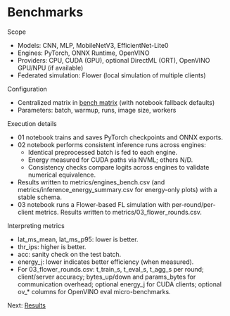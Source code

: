 # Benchmarks

Scope
- Models: CNN, MLP, MobileNetV3, EfficientNet-Lite0
- Engines: PyTorch, ONNX Runtime, OpenVINO
- Providers: CPU, CUDA (GPU), optional DirectML (ORT), OpenVINO GPU/NPU (if available)
 - Federated simulation: Flower (local simulation of multiple clients)

Configuration
- Centralized matrix in [bench matrix](../config/bench_matrix.yaml) (with notebook fallback defaults)
- Parameters: batch, warmup, runs, image size, workers

Execution details
- 01 notebook trains and saves PyTorch checkpoints and ONNX exports.
- 02 notebook performs consistent inference runs across engines:
  - Identical preprocessed batch is fed to each engine.
  - Energy measured for CUDA paths via NVML; others N/D.
  - Consistency checks compare logits across engines to validate numerical equivalence.
- Results written to metrics/engines_bench.csv (and metrics/inference_energy_summary.csv for energy-only plots) with a stable schema.
- 03 notebook runs a Flower-based FL simulation with per-round/per-client metrics. Results written to metrics/03_flower_rounds.csv.

Interpreting metrics
- lat_ms_mean, lat_ms_p95: lower is better.
- thr_ips: higher is better.
- acc: sanity check on the test batch.
- energy_j: lower indicates better efficiency (when measured).
 - For 03_flower_rounds.csv: t_train_s, t_eval_s, t_agg_s per round; client/server accuracy; bytes_up/down and params_bytes for communication overhead; optional energy_j for CUDA clients; optional ov_* columns for OpenVINO eval micro-benchmarks.

Next: [Results](./results.md)

